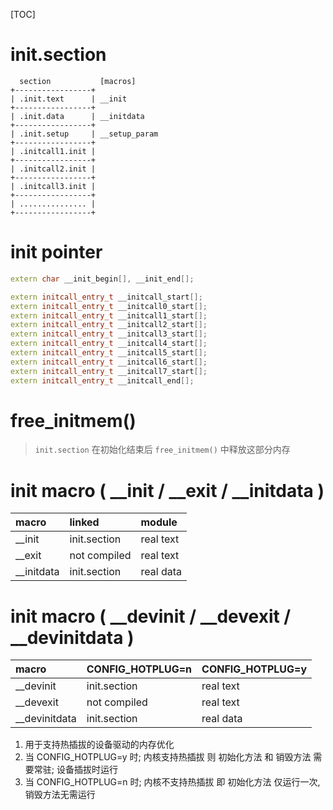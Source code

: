 [TOC]
# init.section
```log
  section           [macros]
+-----------------+
| .init.text      | __init
+-----------------+
| .init.data      | __initdata
+-----------------+
| .init.setup     | __setup_param
+-----------------+
| .initcall1.init |
+-----------------+
| .initcall2.init |
+-----------------+
| .initcall3.init |
+-----------------+
| ............... |
+-----------------+
```

# init pointer
```c++
extern char __init_begin[], __init_end[];

extern initcall_entry_t __initcall_start[];
extern initcall_entry_t __initcall0_start[];
extern initcall_entry_t __initcall1_start[];
extern initcall_entry_t __initcall2_start[];
extern initcall_entry_t __initcall3_start[];
extern initcall_entry_t __initcall4_start[];
extern initcall_entry_t __initcall5_start[];
extern initcall_entry_t __initcall6_start[];
extern initcall_entry_t __initcall7_start[];
extern initcall_entry_t __initcall_end[];
```

# free_initmem()
> `init.section` 在初始化结束后
> `free_initmem()` 中释放这部分内存

# init macro ( __init / __exit / __initdata )
| macro | linked | module |
| :-- | :-- | :-- |
| __init | init.section | real text |
| __exit | not compiled | real text |
| __initdata | init.section | real data |

# init macro ( __devinit / __devexit / __devinitdata )
| macro | CONFIG_HOTPLUG=n | CONFIG_HOTPLUG=y |
| :-- | :-- | :-- |
| __devinit | init.section | real text |
| __devexit | not compiled | real text |
| __devinitdata | init.section | real data |
1. 用于支持热插拔的设备驱动的内存优化
2. 当 CONFIG_HOTPLUG=y 时; 内核支持热插拔
   则 初始化方法 和 销毁方法 需要常驻; 设备插拔时运行
3. 当 CONFIG_HOTPLUG=n 时; 内核不支持热插拔
   即 初始化方法 仅运行一次, 销毁方法无需运行